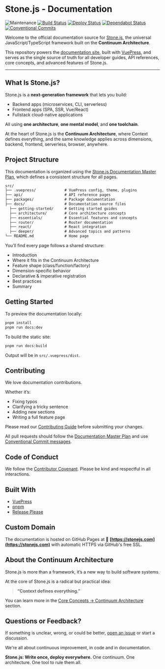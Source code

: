 # Stone.js - Documentation

![Maintenance](https://img.shields.io/maintenance/yes/2025)
[![Build Status](https://github.com/stonemjs/docs/actions/workflows/main.yml/badge.svg)](https://github.com/stonemjs/docs/actions/workflows/main.yml)
[![Deploy Status](https://github.com/stonemjs/docs/actions/workflows/release.yml/badge.svg)](https://github.com/stonemjs/docs/actions/workflows/release.yml)
[![Dependabot Status](https://img.shields.io/badge/Dependabot-enabled-brightgreen.svg)](https://github.com/stonemjs/docs/network/updates)
[![Conventional Commits](https://img.shields.io/badge/Conventional%20Commits-1.0.0-yellow.svg)](https://conventionalcommits.org)

Welcome to the official documentation source for [Stone.js](https://stonejs.com), the universal JavaScript/TypeScript framework built on the **Continuum Architecture**.

This repository powers the [documentation site](https://stonejs.com), built with [VuePress](https://vuepress.vuejs.org/), and serves as the single source of truth for all developer guides, API references, core concepts, and advanced features of Stone.js.

---

## What Is Stone.js?

Stone.js is a **next-generation framework** that lets you build:

- Backend apps (microservices, CLI, serverless)
- Frontend apps (SPA, SSR, Vue/React)
- Fullstack cloud-native applications

All using **one architecture**, **one mental model**, and **one toolchain**.

At the heart of Stone.js is the **Continuum Architecture**, where Context defines everything, and the same knowledge applies across dimensions, backend, frontend, serverless, browser, anywhere.

## Project Structure

This documentation is organized using the [Stone.js Documentation Master Plan](https://github.com/stonemjs/docs), which defines a consistent structure for all pages.

```txt
src/
├── .vuepress/             # VuePress config, theme, plugins
├── api/                   # API reference pages
├── packages/              # Package documentation
├── docs/                  # Documentation source files
  ├── getting-started/     # Getting started guides
  ├── architecture/        # Core architecture concepts
  ├── essentials/          # Essential features and concepts
  ├── router/              # Router documentation
  ├── react/               # React integration
  ├── deeper/              # Advanced topics and patterns
└── README.md              # Home page
````

You’ll find every page follows a shared structure:

* Introduction
* Where it fits in the Continuum Architecture
* Feature shape (class/function/factory)
* Dimension-specific behavior
* Declarative & imperative registration
* Best practices
* Summary

## Getting Started

To preview the documentation locally:

```bash
pnpm install
pnpm run docs:dev
```

To build the static site:

```bash
pnpm run docs:build
```

Output will be in `src/.vuepress/dist`.

## Contributing

We love documentation contributions.

Whether it’s:

* Fixing typos
* Clarifying a tricky sentence
* Adding new sections
* Writing a full feature page

Please read our [Contributing Guide](./CONTRIBUTING.md) before submitting your changes.

All pull requests should follow the [Documentation Master Plan](https://github.com/stonemjs/docs) and use [Conventional Commit messages](https://www.conventionalcommits.org/).

## Code of Conduct

We follow the [Contributor Covenant](./CODE_OF_CONDUCT.md).
Please be kind and respectful in all interactions.

## Built With

* [VuePress](https://vuepress.vuejs.org/)
* [pnpm](https://pnpm.io/)
* [Release Please](https://github.com/googleapis/release-please-action)

## Custom Domain

The documentation is hosted on GitHub Pages at
🔗 **[https://stonejs.com](https://stonejs.com)**
with automatic HTTPS via GitHub's free SSL.

## About the Continuum Architecture

Stone.js is more than a framework, it’s a new way to build software systems.

At the core of Stone.js is a radical but practical idea:

> **“Context defines everything.”**

You can learn more in the [Core Concepts → Continuum Architecture](./src/docs/architecture/continuum.md) section.

## Questions or Feedback?

If something is unclear, wrong, or could be better, [open an issue](https://github.com/stonemjs/docs/issues) or start a discussion.

We're all about continuous improvement, in code and in documentation.

**Stone.js: Write once, deploy everywhere.**
One continuum. One architecture. One tool to rule them all.
